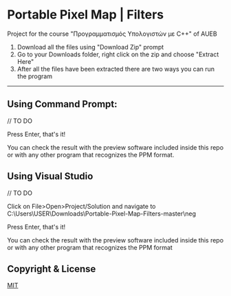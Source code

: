 # Portable Pixel Map | Filters
Project for the course "Προγραμματισμός Υπολογιστών με C++" of AUEB

1. Download all the files using &quot;Download Zip&quot; prompt
2. Go to your Downloads folder, right click on the zip and choose &quot;Extract Here&quot;
3. After all the files have been extracted there are two ways you can run the program

* * *

## Using Command Prompt:

// TO DO

Press Enter, that&#39;s it!

You can check the result with the preview software included inside this repo or with any other program that recognizes the PPM format.

## Using Visual Studio

// TO DO

Click on File>Open>Project/Solution and navigate to C:\Users\USER\Downloads\Portable-Pixel-Map-Filters-master\neg

Press Enter, that&#39;s it!

You can check the result with the preview software included inside this repo or with any other program that recognizes the PPM format

## Copyright & License
[MIT](https://github.com/paraskevasleivadaros/Portable-Pixel-Map-Filters/blob/master/LICENSE)
